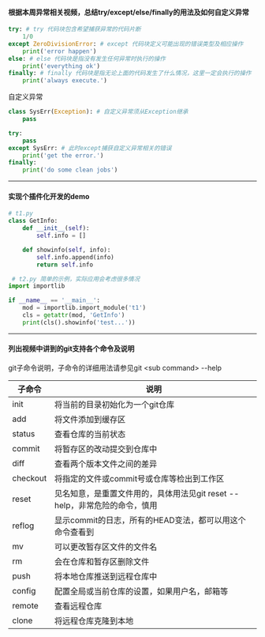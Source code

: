 #### 根据本周异常相关视频，总结try/except/else/finally的用法及如何自定义异常

```python
try: # try 代码块包含希望捕获异常的代码片断
    1/0
except ZeroDivisionError: # except 代码块定义可能出现的错误类型及相应操作
    print('error happen')
else: # else 代码块是指没有发生任何异常时执行的操作
    print('everything ok')
finally: # finally 代码块是指无论上面的代码发生了什么情况，这里一定会执行的操作
    print('always execute.')
```

自定义异常

```python
class SysErr(Exception): # 自定义异常须从Exception继承
    pass

try:
    pass
except SysErr: # 此时except捕获自定义异常相关的错误
    print('get the error.')
finally:
    print('do some clean jobs')
```

------



#### 实现个插件化开发的demo

```python
# t1.py
class GetInfo:
    def __init__(self):
        self.info = []

    def showinfo(self, info):
        self.info.append(info)
        return self.info

 # t2.py 简单的示例，实际应用会考虑很多情况
import importlib

if __name__ == '__main__':
    mod = importlib.import_module('t1')
    cls = getattr(mod, 'GetInfo')
    print(cls().showinfo('test...'))

```

------



#### 列出视频中讲到的git支持各个命令及说明 

git子命令说明，子命令的详细用法请参见git \<sub command\> --help

| 子命令   | 说明                                                         |
| -------- | ------------------------------------------------------------ |
| init     | 将当前的目录初始化为一个git仓库                              |
| add      | 将文件添加到缓存区                                           |
| status   | 查看仓库的当前状态                                           |
| commit   | 将暂存区的改动提交到仓库中                                   |
| diff     | 查看两个版本文件之间的差异                                   |
| checkout | 将指定的文件或commit号或仓库等检出到工作区                   |
| reset    | 见名知意，是重置文件用的，具体用法见git reset --help，非常危险的命令，慎用 |
| reflog   | 显示commit的日志，所有的HEAD变法，都可以用这个命令查看到     |
| mv       | 可以更改暂存区文件的文件名                                   |
| rm       | 会在仓库和暂存区删除文件                                     |
| push     | 将本地仓库推送到远程仓库中                                   |
| config   | 配置全局或当前仓库的设置，如果用户名，邮箱等                 |
| remote   | 查看远程仓库                                                 |
| clone    | 将远程仓库克隆到本地                                         |

